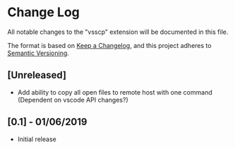 # Change Log
All notable changes to the "vsscp" extension will be documented in this file.

The format is based on [Keep a Changelog](https://keepachangelog.com/en/1.0.0/), and this project adheres to [Semantic Versioning](https://semver.org/spec/v2.0.0.html).

## [Unreleased]
- Add ability to copy all open files to remote host with one command (Dependent on vscode API changes?)

## [0.1] - 01/06/2019
- Initial release
